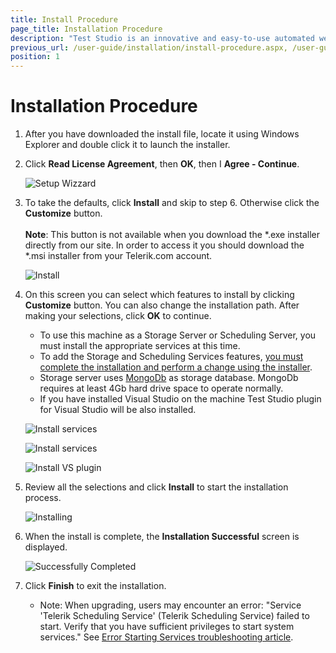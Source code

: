 ```yaml
---
title: Install Procedure
page_title: Installation Procedure
description: "Test Studio is an innovative and easy-to-use automated web, WPF and load testing solution. Test Studio tests support essential technologies like ASP.NET AJAX, Silverlight, PHP and MVC. HTML5, Testing framework, functional testing, performance testing, load testing, exploratory testing, manual testing."
previous_url: /user-guide/installation/install-procedure.aspx, /user-guide/installation/install-procedure, /getting-started/installation/install-procedure
position: 1
---
```

# Installation Procedure #

1. After you have downloaded the install file, locate it using Windows Explorer and double click it to launch the installer.
2. Click __Read License Agreement__, then __OK__, then I __Agree - Continue__.

	![Setup Wizzard](/img/getting-started/installation/install-procedure/fig1.png)

3. To take the defaults, click __Install__ and skip to step 6. Otherwise click the __Customize__ button. <br><br>**Note**: This button is not available when you download the *.exe installer directly from our site. In order to access it you should download the *.msi installer from your Telerik.com account.

	![Install](/img/getting-started/installation/install-procedure/fig2.png)

4. On this screen you can select which features to install by clicking __Customize__ button. You can also change the installation path. After making your selections, click __OK__ to continue.

	* To use this machine as a Storage Server or Scheduling Server, you must install the appropriate services at this time.
	* To add the Storage and Scheduling Services features, <a href="/getting-started/installation/add-services" target="_blank">you must complete the installation and perform a change using the installer</a>.
	* Storage server uses <a href="https://www.mongodb.com" target="_blank">MongoDb</a> as storage database. MongoDb requires at least 4Gb hard drive space to operate normally.
	* If you have installed Visual Studio on the machine Test Studio plugin for Visual Studio will be also installed.

	![Install services](/img/getting-started/installation/install-procedure/fig3.png)

	![Install services](/img/getting-started/installation/install-procedure/fig4.png)

	![Install VS plugin](/img/getting-started/installation/install-procedure/fig5.png)

5. Review all the selections and click __Install__ to start the installation process.

	![Installing](/img/getting-started/installation/install-procedure/fig7.png)

6. When the install is complete, the __Installation Successful__  screen is displayed.

	![Successfully Completed](/img/getting-started/installation/install-procedure/fig8.png)

7. Click __Finish__ to exit the installation.

	* Note: When upgrading, users may encounter an error: "Service 'Telerik Scheduling Service' (Telerik Scheduling Service) failed to start. Verify that you have sufficient privileges to start system services." See <a href="/troubleshooting-guide/installation-problems-tg/error-starting-services" target="_blank">Error Starting Services troubleshooting article</a>.


